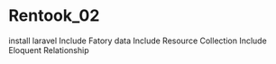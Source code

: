 # Rentook_02
install laravel
Include Fatory data
Include Resource Collection
Include Eloquent Relationship
